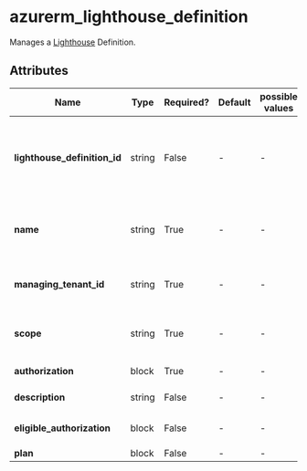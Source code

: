 # azurerm_lighthouse_definition

Manages a [Lighthouse](https://docs.microsoft.com/azure/lighthouse) Definition.

## Attributes

| Name | Type | Required? | Default  | possible values | Description |
| ---- | ---- | --------- | -------- | ----------- | ----------- |
| **lighthouse_definition_id** | string | False | -  |  -  | A unique UUID/GUID which identifies this lighthouse definition - one will be generated if not specified. Changing this forces a new resource to be created. | 
| **name** | string | True | -  |  -  | The name of the Lighthouse Definition. Changing this forces a new resource to be created. | 
| **managing_tenant_id** | string | True | -  |  -  | The ID of the managing tenant. Changing this forces a new resource to be created. | 
| **scope** | string | True | -  |  -  | The ID of the managed subscription. Changing this forces a new resource to be created. | 
| **authorization** | block | True | -  |  -  | An `authorization` block. | 
| **description** | string | False | -  |  -  | A description of the Lighthouse Definition. | 
| **eligible_authorization** | block | False | -  |  -  | An `eligible_authorization` block. | 
| **plan** | block | False | -  |  -  | A `plan` block. | 

